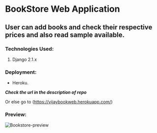 # BookStore Web Application

## User can add books and check their respective prices and also read sample available.

### Technologies Used:
1. Django 2.1.x

### Deployment:
- Heroku.

**_Check the url in the description of repo_** 

Or else go to (https://vijaybookweb.herokuapp.com/)

### Preview:

![Bookstore-preview](https://user-images.githubusercontent.com/39980643/51700528-67e61c00-2035-11e9-9c36-bc21724593b0.gif)

